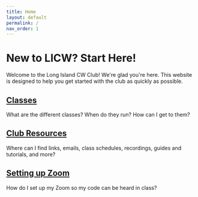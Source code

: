 ```yaml
---
title: Home
layout: default
permalink: /
nav_order: 1
---
```


# New to LICW? Start Here!

Welcome to the Long Island CW Club! We're glad you're here. This website is designed to help you get started with the club as quickly as possible.


## [Classes](/classes.md)

What are the different classes? When do they run? How can I get to them?


## [Club Resources](/resources.md)

Where can I find links, emails, class schedules, recordings, guides and tutorials, and more?


## [Setting up Zoom](/zoom.md)

How do I set up my Zoom so my code can be heard in class?
